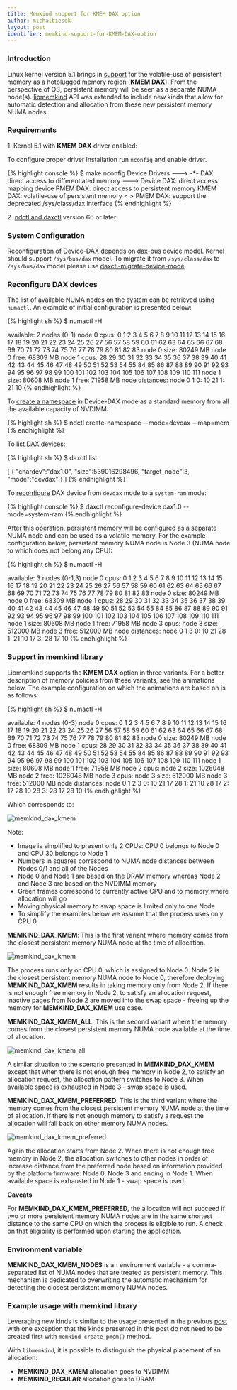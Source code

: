 ```yaml
---
title: Memkind support for KMEM DAX option
author: michalbiesek
layout: post
identifier: memkind-support-for-KMEM-DAX-option
---
```


### Introduction

Linux kernel version 5.1 brings in [support][kernel-patch] for the volatile-use of persistent memory
as a hotplugged memory region (**KMEM DAX**).
From the perspective of OS, persistent memory will be seen as a separate NUMA node(s).
[libmemkind][memkind-release] API was extended to include new kinds that allow for automatic detection and allocation
from these new persistent memory NUMA nodes.

### Requirements

<span>1.</span> Kernel 5.1 with **KMEM DAX** driver enabled:

To configure proper driver installation run `nconfig` and enable driver.

{% highlight console %}
$ make nconfig
	Device Drivers --->
		-*- DAX: direct access to differentiated memory --->
			<M>   Device DAX: direct access mapping device
			<M>     PMEM DAX: direct access to persistent memory
			<M>     KMEM DAX: volatile-use of persistent memory
			< >   PMEM DAX: support the deprecated /sys/class/dax interface
{% endhighlight %}

<span>2.</span> [ndctl and daxctl][ndctl-release] version 66 or later.

### System Configuration

Reconfiguration of Device-DAX depends on dax-bus device model.
Kernel should support `/sys/bus/dax` model. To migrate it from
`/sys/class/dax` to `/sys/bus/dax` model please use [daxctl-migrate-device-mode][daxctl-migrate-device-model].

### Reconfigure DAX devices

The list of available NUMA nodes on the system can be retrieved using `numactl`.
An example of initial configuration is presented below:

{% highlight sh %}
$ numactl -H

available: 2 nodes (0-1)
node 0 cpus: 0 1 2 3 4 5 6 7 8 9 10 11 12 13 14 15 16 17 18 19 20 21 22 23 24 25 26 27 56 57 58 59 60 61 62 63 64 65 66 67 68 69 70 71 72 73 74 75 76 77 78 79 80 81 82 83
node 0 size: 80249 MB
node 0 free: 68309 MB
node 1 cpus: 28 29 30 31 32 33 34 35 36 37 38 39 40 41 42 43 44 45 46 47 48 49 50 51 52 53 54 55 84 85 86 87 88 89 90 91 92 93 94 95 96 97 98 99 100 101 102 103 104 105 106 107 108 109 110 111
node 1 size: 80608 MB
node 1 free: 71958 MB
node distances:
node   0   1
  0:  10  21
  1:  21  10
{% endhighlight %}

To [create a namespace][ndctl-create-namespace] in Device-DAX mode as a standard memory from all the available capacity of NVDIMM:

{% highlight sh %}
$ ndctl create-namespace --mode=devdax --map=mem
{% endhighlight %}

To [list DAX devices][daxctl-list]:

{% highlight sh %}
$ daxctl list

[
  {
    "chardev":"dax1.0",
    "size":539016298496,
    "target_node":3,
    "mode":"devdax"
  }
]
{% endhighlight %}

To [reconfigure][daxctl-reconfigure-device] DAX device from `devdax` mode to a `system-ram` mode:

{% highlight console %}
$ daxctl reconfigure-device dax1.0 --mode=system-ram
{% endhighlight %}

After this operation, persistent memory will be configured as a separate NUMA node and can be used as a volatile memory.
For the example configuration below, persistent memory NUMA node is Node 3 (NUMA node to which does not belong any CPU):

{% highlight sh %}
$ numactl -H

  available: 3 nodes (0-1,3)
node 0 cpus: 0 1 2 3 4 5 6 7 8 9 10 11 12 13 14 15 16 17 18 19 20 21 22 23 24 25 26 27 56 57 58 59 60 61 62 63 64 65 66 67 68 69 70 71 72 73 74 75 76 77 78 79 80 81 82 83
node 0 size: 80249 MB
node 0 free: 68309 MB
node 1 cpus: 28 29 30 31 32 33 34 35 36 37 38 39 40 41 42 43 44 45 46 47 48 49 50 51 52 53 54 55 84 85 86 87 88 89 90 91 92 93 94 95 96 97 98 99 100 101 102 103 104 105 106 107 108 109 110 111
node 1 size: 80608 MB
node 1 free: 71958 MB
node 3 cpus:
node 3 size: 512000 MB
node 3 free: 512000 MB
node distances:
node   0   1   3
  0:  10  21  28
  1:  21  10  17
  3:  28  17  10
{% endhighlight %}

### Support in memkind library

Libmemkind supports the **KMEM DAX** option in three variants.
For a better description of memory policies from these variants, see the animations below.
The example configuration on which the animations are based on is as follows:

{% highlight sh %}
$ numactl -H

  available: 4 nodes (0-3)
node 0 cpus: 0 1 2 3 4 5 6 7 8 9 10 11 12 13 14 15 16 17 18 19 20 21 22 23 24 25 26 27 56 57 58 59 60 61 62 63 64 65 66 67 68 69 70 71 72 73 74 75 76 77 78 79 80 81 82 83
node 0 size: 80249 MB
node 0 free: 68309 MB
node 1 cpus: 28 29 30 31 32 33 34 35 36 37 38 39 40 41 42 43 44 45 46 47 48 49 50 51 52 53 54 55 84 85 86 87 88 89 90 91 92 93 94 95 96 97 98 99 100 101 102 103 104 105 106 107 108 109 110 111
node 1 size: 80608 MB
node 1 free: 71958 MB
node 2 cpus:
node 2 size: 1026048 MB
node 2 free: 1026048 MB
node 3 cpus:
node 3 size: 512000 MB
node 3 free: 512000 MB
node distances:
node   0   1   2   3
  0:  10  21  17  28
  1:  21  10  28  17
  2:  17  28  10  28
  3:  28  17  28  10
{% endhighlight %}

Which corresponds to:

![memkind_dax_kmem](/assets/memkind_dax_kmem_config.png)

Note:
- Image is simplified to present only 2 CPUs: CPU 0 belongs to Node 0 and CPU 30 belongs to Node 1
- Numbers in squares correspond to NUMA node distances between Nodes 0/1 and all of the Nodes
- Node 0 and Node 1 are based on the DRAM memory whereas Node 2 and Node 3 are based on the NVDIMM memory
- Green frames correspond to currently active CPU and to memory where allocation will go
- Moving physical memory to swap space is limited only to one Node
- To simplify the examples below we assume that the process uses only CPU 0

**MEMKIND_DAX_KMEM**:
This is the first variant where memory comes from the closest persistent memory NUMA node
at the time of allocation.

![memkind_dax_kmem](/assets/memkind_dax_kmem.gif)

The process runs only on CPU 0, which is assigned to Node 0. Node 2 is the closest persistent memory NUMA node to Node 0,
therefore deploying **MEMKIND_DAX_KMEM** results in taking memory only from Node 2. If there is not enough free memory in Node 2,
to satisfy an allocation request, inactive pages from Node 2 are moved into the swap space - freeing up the memory for
**MEMKIND_DAX_KMEM** use case.

**MEMKIND_DAX_KMEM_ALL**:
This is the second variant where the memory comes from the closest persistent memory NUMA node
available at the time of allocation.

![memkind_dax_kmem_all](/assets/memkind_dax_kmem_all.gif)

A similar situation to the scenario presented in **MEMKIND_DAX_KMEM** except that when there is not enough free
memory in Node 2, to satisfy an allocation request, the allocation pattern switches to Node 3. When available space is
exhausted in Node 3 - swap space is used.

**MEMKIND_DAX_KMEM_PREFERRED**:
This is the third variant where the memory comes from the closest persistent memory NUMA node at the time
of allocation. If there is not enough memory to satisfy a request the allocation will fall back on other memory
NUMA nodes.

![memkind_dax_kmem_preferred](/assets/memkind_dax_kmem_preferred.gif)

Again the allocation starts from Node 2. When there is not enough free memory in Node 2, the allocation switches to other
nodes in order of increase distance from the preferred node based on information provided by the platform firmware:
Node 0, Node 3 and ending in Node 1. When available space is exhausted in Node 1 - swap space is used.


**Caveats**

For **MEMKIND_DAX_KMEM_PREFERRED**, the allocation will not succeed if two or more
persistent memory NUMA nodes are in the same shortest distance to the same CPU on which the process is eligible to run.
A check on that eligibility is performed upon starting the application.

### Environment variable

**MEMKIND_DAX_KMEM_NODES** is an environment variable - a comma-separated list of NUMA nodes that
are treated as persistent memory. This mechanism is dedicated to overwriting the automatic
mechanism for detecting the closest persistent memory NUMA nodes.

### Example usage with memkind library

Leveraging new kinds is similar to the usage presented in the previous [post][memkind-basic-usage-post]
with one exception that the kinds presented in this post do not need to be created first with `memkind_create_pmem()` method.

With `libmemkind`, it is possible to distinguish the physical placement of an allocation:

- **MEMKIND_DAX_KMEM** allocation goes to NVDIMM
- **MEMKIND_REGULAR** allocation goes to DRAM


[kernel-patch]: https://patchwork.kernel.org/cover/10829019/
[ndctl-release]: https://github.com/pmem/ndctl/releases
[daxctl-migrate-device-model]: https://pmem.io/ndctl/daxctl-migrate-device-model.html
[daxctl-list]: https://pmem.io/ndctl/daxctl-list.html
[daxctl-reconfigure-device]: https://pmem.io/ndctl/daxctl-reconfigure-device.html
[ndctl-create-namespace]: https://pmem.io/ndctl/ndctl-create-namespace.html
[memkind-release]: https://github.com/memkind/memkind/releases/tag/v1.10.0
[memkind-basic-usage-post]: https://pmem.io/2020/01/20/libmemkind.html
